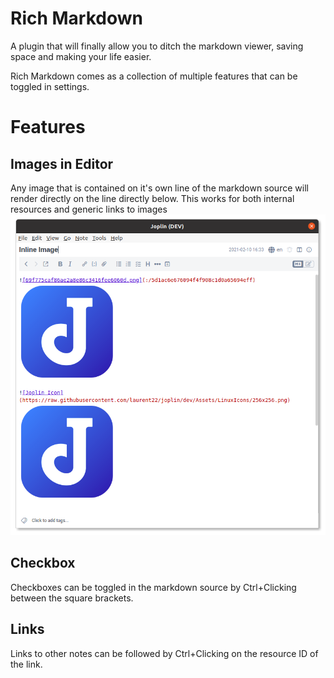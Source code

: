 # Rich Markdown

A plugin that will finally allow you to ditch the markdown viewer, saving space and making your life easier.

Rich Markdown comes as a collection of multiple features that can be toggled in settings.

# Features

## Images in Editor
Any image that is contained on it's own line of the markdown source will render directly on the line directly below. This works for both internal resources and generic links to images
![Example of images being rendered in markdown editor](https://github.com/CalebJohn/joplin-rich-markdown/blob/main/examples/inline_image.png)

## Checkbox
Checkboxes can be toggled in the markdown source by Ctrl+Clicking between the square brackets.

## Links
Links to other notes can be followed by Ctrl+Clicking on the resource ID of the link.
